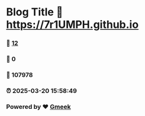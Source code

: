 # Blog Title :link: https://7r1UMPH.github.io 
### :page_facing_up: [12](https://7r1UMPH.github.io/tag.html) 
### :speech_balloon: 0 
### :hibiscus: 107978 
### :alarm_clock: 2025-03-20 15:58:49 
### Powered by :heart: [Gmeek](https://github.com/Meekdai/Gmeek)
